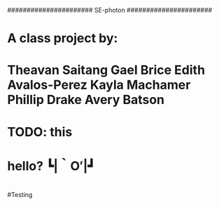 ###################### SE-photon ###################### 
#
# A class project by:
#       Theavan Saitang     Gael Brice     Edith Avalos-Perez     Kayla Machamer     Phillip Drake     Avery Batson
#
#
# TODO: this
#
# hello? ┗|｀O′|┛
#
#Testing
